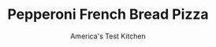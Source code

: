 ---
layout: ../../layouts/MarkdownPostLayout.astro
title: Pepperoni French Bread Pizza
author: America's Test Kitchen
pubDate: 2023-03-15
description: "What do you get when you combine garlic bread and pizza? Layers of flavor."
image_url: https://res.cloudinary.com/hksqkdlah/image/upload/ar_1:1,c_fill,dpr_2.0,f_auto,fl_lossy.progressive.strip_profile,g_faces:auto,q_auto:low,w_344/SFS_PepperoniFrenchBreadPizza_1_lllyst
tags: ["Main Courses","Italian","Cheese","Weeknight","Pizza","Cookbook Collection"]
calories: 5073
protein: 62
carbohydrates: 53
fats: 
fiber: 3
ingredients: ["1 (24 by 4-inch) loaf soft, French bread","1 tablespoon, extra-virgin olive oil","8 tablespoons, unsalted butter, melted","2 teaspoons, granulated garlic","1/2 teaspoon, table salt","1/4 teaspoon, red pepper flakes","12 ounces, mozzarella cheese, shredded (3 cups)","1 ounce, Parmesan cheese, grated (½ cup)","2 ounces thinly sliced, pepperoni","1 1/2 cups, canned crushed tomatoes","1 tablespoon, extra-virgin olive oil","1 1/2 teaspoons, Italian seasoning","1/2 teaspoon, sugar","1/2 teaspoon, table salt","1/2 teaspoon, pepper"]
serves: 4
time: "1 hour"
instructions: ["FOR THE PIZZA: Adjust oven rack to upper-middle position and heat oven to 450 degrees. Line rimmed baking sheet with aluminum foil. Cut bread in half crosswise, then halve each piece horizontally to create 4 equal pieces. Arrange pieces cut side down on prepared sheet. Brush crust with oil.","Combine melted butter, granulated garlic, salt, and pepper flakes in bowl. Flip bread cut side up and brush cut side evenly with melted butter mixture. Bake, cut side up, until browned around edges, about 5 minutes.","FOR THE SAUCE: Meanwhile, combine all ingredients in bowl. (Sauce can be refrigerated for up to 24 hours.)","Spread sauce evenly over toasted bread, then top with mozzarella, followed by Parmesan and pepperoni (in that order). Bake until cheese is melted and spotty brown, about 15 minutes. Let pizza cool for 5 minutes. Serve."]
nutrition: ["590 mg Potassium","1079 mg Phosphorus","1430 mg Calcium","5 mg Iron","97 mg Magnesium","2514 mg Sodium","6 mg Zinc","90 g Fat","5 mg Niacin (B3)","28 g Monounsaturated","4 g Polyunsaturated","1 mg Riboflavin (B2)","8 mg Vitamin C","1 µg Vitamin D","262 mg Cholesterol","51 g Saturated","1 g Trans","3 g Fiber","50 µg Folic acid","74 µg Folate (food)","10 g Sugars","24 µg Vitamin K","215 g Water","53 g Carbs","159 µg Folate equivalent (total)","62 g Protein","3 mg Vitamin E","1 µg Vitamin B12","628 µg Vitamin A","1268 kcal Energy","5073 calories"]
notes: "A 24 by 4-inch loaf of supermarket French bread, which has a soft, thin crust and fine crumb, works best here. If you cant find soft French bread, you can substitute one and a half 18-inch baguettes, though the crust will be slightly tougher. Cut the baguettes into six equal pieces, and distribute the toppings evenly."
---